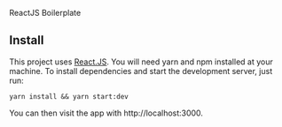 ReactJS Boilerplate

## Install

This project uses [React.JS](https://pt-br.reactjs.org/). You will need yarn and npm installed at your machine. To install dependencies and start the development server, just run:

```
yarn install && yarn start:dev
```

You can then visit the app with http://localhost:3000.

